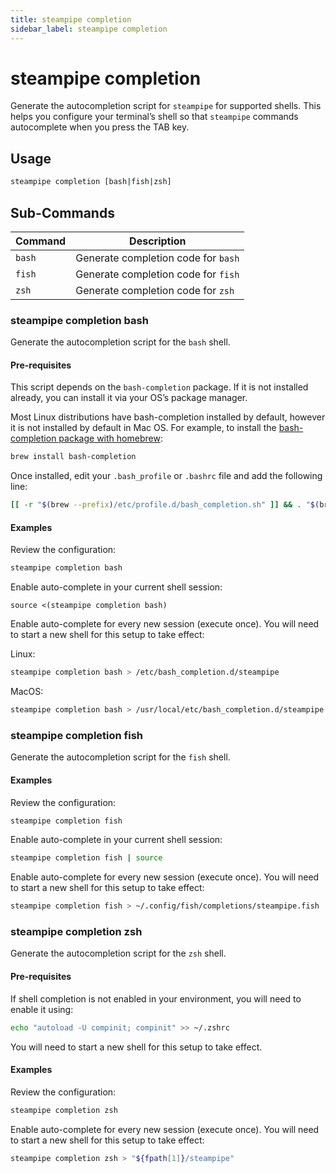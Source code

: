 ```yaml
---
title: steampipe completion
sidebar_label: steampipe completion
---
```



# steampipe completion
Generate the autocompletion script for `steampipe` for supported shells. This helps you configure your terminal’s shell so that `steampipe` commands autocomplete when you press the TAB key.

## Usage
```bash
steampipe completion [bash|fish|zsh]
```

## Sub-Commands

| Command | Description
|-|-
| `bash` | Generate completion code for `bash`
| `fish` | Generate completion code for `fish`
| `zsh`  | Generate completion code for `zsh`

### steampipe completion bash
Generate the autocompletion script for the `bash` shell.

#### Pre-requisites
This script depends on the `bash-completion` package. If it is not installed already, you can install it via your OS’s package manager.  

Most Linux distributions have bash-completion installed by default, however it is not installed by default in Mac OS.  For example, to install the [bash-completion package with homebrew](https://formulae.brew.sh/formula/bash-completion@2):

```bash
brew install bash-completion
```
Once installed, edit your `.bash_profile` or `.bashrc` file and add the following line:
```bash
[[ -r "$(brew --prefix)/etc/profile.d/bash_completion.sh" ]] && . "$(brew --prefix)/etc/profile.d/bash_completion.sh"

```
<!--
source $(brew --prefix)/etc/bash_completion
-->
#### Examples

Review the configuration:

```bash
steampipe completion bash
```


Enable auto-complete in your current shell session: 
```
source <(steampipe completion bash)
```

Enable auto-complete for every new session (execute once).  You will need to start a new shell for this setup to take effect:

Linux: 
```bash
steampipe completion bash > /etc/bash_completion.d/steampipe
```

MacOS: 
```bash
steampipe completion bash > /usr/local/etc/bash_completion.d/steampipe
```


### steampipe completion fish

Generate the autocompletion script for the `fish` shell.

#### Examples

Review the configuration:

```bash
steampipe completion fish
```

Enable auto-complete in your current shell session: 
```bash
steampipe completion fish | source
```

Enable auto-complete for every new session (execute once).  You will need to start a new shell for this setup to take effect:

```bash
steampipe completion fish > ~/.config/fish/completions/steampipe.fish
```


### steampipe completion zsh

Generate the autocompletion script for the `zsh` shell.

#### Pre-requisites

If shell completion is not enabled in your environment, you will need to enable it using:

```bash
echo "autoload -U compinit; compinit" >> ~/.zshrc
```

You will need to start a new shell for this setup to take effect.


#### Examples

Review the configuration:

```bash
steampipe completion zsh
```

Enable auto-complete for every new session (execute once).  You will need to start a new shell for this setup to take effect:
```bash
steampipe completion zsh > "${fpath[1]}/steampipe"
```
